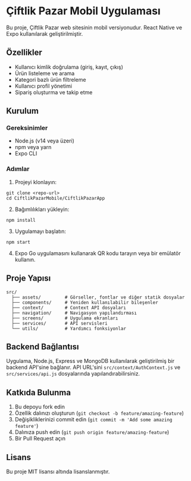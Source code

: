 # Çiftlik Pazar Mobil Uygulaması

Bu proje, Çiftlik Pazar web sitesinin mobil versiyonudur. React Native ve Expo kullanılarak geliştirilmiştir.

## Özellikler

- Kullanıcı kimlik doğrulama (giriş, kayıt, çıkış)
- Ürün listeleme ve arama
- Kategori bazlı ürün filtreleme
- Kullanıcı profil yönetimi
- Sipariş oluşturma ve takip etme

## Kurulum

### Gereksinimler

- Node.js (v14 veya üzeri)
- npm veya yarn
- Expo CLI

### Adımlar

1. Projeyi klonlayın:
```
git clone <repo-url>
cd CiftlikPazarMobile/CiftlikPazarApp
```

2. Bağımlılıkları yükleyin:
```
npm install
```

3. Uygulamayı başlatın:
```
npm start
```

4. Expo Go uygulamasını kullanarak QR kodu tarayın veya bir emülatör kullanın.

## Proje Yapısı

```
src/
  ├── assets/         # Görseller, fontlar ve diğer statik dosyalar
  ├── components/     # Yeniden kullanılabilir bileşenler
  ├── context/        # Context API dosyaları
  ├── navigation/     # Navigasyon yapılandırması
  ├── screens/        # Uygulama ekranları
  ├── services/       # API servisleri
  └── utils/          # Yardımcı fonksiyonlar
```

## Backend Bağlantısı

Uygulama, Node.js, Express ve MongoDB kullanılarak geliştirilmiş bir backend API'sine bağlanır. API URL'sini `src/context/AuthContext.js` ve `src/services/api.js` dosyalarında yapılandırabilirsiniz.

## Katkıda Bulunma

1. Bu depoyu fork edin
2. Özellik dalınızı oluşturun (`git checkout -b feature/amazing-feature`)
3. Değişikliklerinizi commit edin (`git commit -m 'Add some amazing feature'`)
4. Dalınıza push edin (`git push origin feature/amazing-feature`)
5. Bir Pull Request açın

## Lisans

Bu proje MIT lisansı altında lisanslanmıştır. 